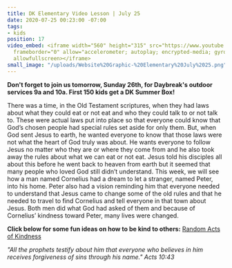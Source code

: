 ```yaml
---
title: DK Elementary Video Lesson | July 25
date: 2020-07-25 00:23:00 -07:00
tags:
- kids
position: 17
video_embed: <iframe width="560" height="315" src="https://www.youtube.com/embed/2lbPWIptheA"
  frameborder="0" allow="accelerometer; autoplay; encrypted-media; gyroscope; picture-in-picture"
  allowfullscreen></iframe>
small_image: "/uploads/Website%20Graphic-%20Elementary%20July%2025.png"
---
```


**Don't forget to join us tomorrow, Sunday 26th, for Daybreak's outdoor services 9a and 10a. First 150 kids get a DK Summer Box!**

There was a time, in the Old Testament scriptures, when they had laws about what they could eat or not eat and who they could talk to or not talk to. These were actual laws put into place so that everyone could know that God’s chosen people had special rules set aside for only them. But, when God sent Jesus to earth, he wanted everyone to know that those laws were not what the heart of God truly was about. He wants everyone to follow Jesus no matter who they are or where they come from and he also took away the rules about what we can eat or not eat. Jesus told his disciples all about this before he went back to heaven from earth but it seemed that many people who loved God still didn’t understand. This week, we will see how a man named Cornelius had a dream to let a stranger, named Peter, into his home. Peter also had a vision reminding him that everyone needed to understand that Jesus came to change some of the old rules and that he needed to travel to find Cornelius and tell everyone in that town about Jesus. Both men did what God had asked of them and because of Cornelius’ kindness toward Peter, many lives were changed.

**Click below for some fun ideas on how to be kind to others:**
[Random Acts of Kindness](https://drive.google.com/file/d/1xPS9FtVO7syflsVfMtt7Ea7ZUtyTn3ar/view?usp=sharing)

*"All the prophets testify about him that everyone who believes in him receives forgiveness of sins through his name." Acts 10:43*